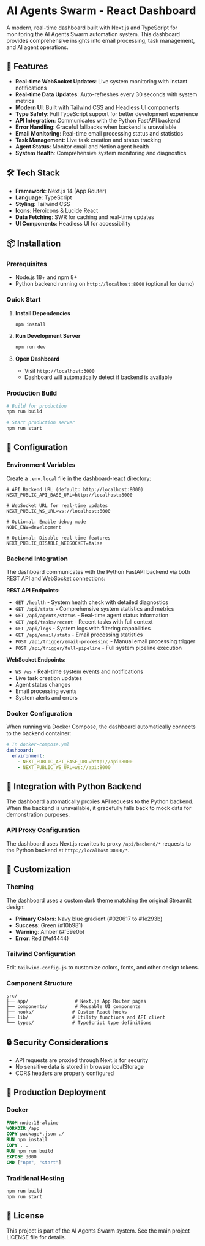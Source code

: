 # AI Agents Swarm - React Dashboard

A modern, real-time dashboard built with Next.js and TypeScript for monitoring the AI Agents Swarm automation system. This dashboard provides comprehensive insights into email processing, task management, and AI agent operations.

## 🚀 Features

- **Real-time WebSocket Updates**: Live system monitoring with instant notifications
- **Real-time Data Updates**: Auto-refreshes every 30 seconds with system metrics
- **Modern UI**: Built with Tailwind CSS and Headless UI components
- **Type Safety**: Full TypeScript support for better development experience
- **API Integration**: Communicates with the Python FastAPI backend
- **Error Handling**: Graceful fallbacks when backend is unavailable
- **Email Monitoring**: Real-time email processing status and statistics
- **Task Management**: Live task creation and status tracking
- **Agent Status**: Monitor email and Notion agent health
- **System Health**: Comprehensive system monitoring and diagnostics

## 🛠️ Tech Stack

- **Framework**: Next.js 14 (App Router)
- **Language**: TypeScript
- **Styling**: Tailwind CSS
- **Icons**: Heroicons & Lucide React
- **Data Fetching**: SWR for caching and real-time updates
- **UI Components**: Headless UI for accessibility

## 📦 Installation

### Prerequisites

- Node.js 18+ and npm 8+
- Python backend running on `http://localhost:8000` (optional for demo)

### Quick Start

1. **Install Dependencies**
   ```bash
   npm install
   ```

2. **Run Development Server**
   ```bash
   npm run dev
   ```

3. **Open Dashboard**
   - Visit `http://localhost:3000`
   - Dashboard will automatically detect if backend is available

### Production Build

```bash
# Build for production
npm run build

# Start production server
npm run start
```

## 🔧 Configuration

### Environment Variables

Create a `.env.local` file in the dashboard-react directory:

```env
# API Backend URL (default: http://localhost:8000)
NEXT_PUBLIC_API_BASE_URL=http://localhost:8000

# WebSocket URL for real-time updates
NEXT_PUBLIC_WS_URL=ws://localhost:8000

# Optional: Enable debug mode
NODE_ENV=development

# Optional: Disable real-time features
NEXT_PUBLIC_DISABLE_WEBSOCKET=false
```

### Backend Integration

The dashboard communicates with the Python FastAPI backend via both REST API and WebSocket connections:

**REST API Endpoints:**
- `GET /health` - System health check with detailed diagnostics
- `GET /api/stats` - Comprehensive system statistics and metrics
- `GET /api/agents/status` - Real-time agent status information
- `GET /api/tasks/recent` - Recent tasks with full context
- `GET /api/logs` - System logs with filtering capabilities
- `GET /api/email/stats` - Email processing statistics
- `POST /api/trigger/email-processing` - Manual email processing trigger
- `POST /api/trigger/full-pipeline` - Full system pipeline execution

**WebSocket Endpoints:**
- `WS /ws` - Real-time system events and notifications
- Live task creation updates
- Agent status changes
- Email processing events
- System alerts and errors

### Docker Configuration

When running via Docker Compose, the dashboard automatically connects to the backend container:

```yaml
# In docker-compose.yml
dashboard:
  environment:
    - NEXT_PUBLIC_API_BASE_URL=http://api:8000
    - NEXT_PUBLIC_WS_URL=ws://api:8000
```

## 🔄 Integration with Python Backend

The dashboard automatically proxies API requests to the Python backend. When the backend is unavailable, it gracefully falls back to mock data for demonstration purposes.

### API Proxy Configuration

The dashboard uses Next.js rewrites to proxy `/api/backend/*` requests to the Python backend at `http://localhost:8000/*`.

## 🎨 Customization

### Theming

The dashboard uses a custom dark theme matching the original Streamlit design:

- **Primary Colors**: Navy blue gradient (#020617 to #1e293b)
- **Success**: Green (#10b981)
- **Warning**: Amber (#f59e0b)
- **Error**: Red (#ef4444)

### Tailwind Configuration

Edit `tailwind.config.js` to customize colors, fonts, and other design tokens.

### Component Structure

```
src/
├── app/                 # Next.js App Router pages
├── components/          # Reusable UI components
├── hooks/              # Custom React hooks
├── lib/                # Utility functions and API client
└── types/              # TypeScript type definitions
```

## 🔒 Security Considerations

- API requests are proxied through Next.js for security
- No sensitive data is stored in browser localStorage
- CORS headers are properly configured

## 🚀 Production Deployment

### Docker

```dockerfile
FROM node:18-alpine
WORKDIR /app
COPY package*.json ./
RUN npm install
COPY . .
RUN npm run build
EXPOSE 3000
CMD ["npm", "start"]
```

### Traditional Hosting

```bash
npm run build
npm run start
```

## 📄 License

This project is part of the AI Agents Swarm system. See the main project LICENSE file for details.
